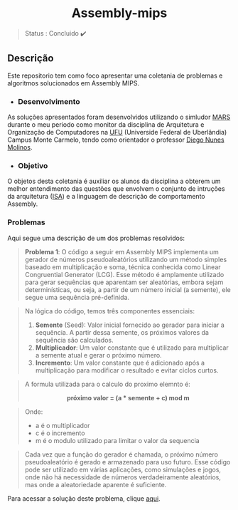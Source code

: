 <h1 align="center"> Assembly-mips </h1>

 > Status : Concluido ✔️

 ## Descrição
   Este repositorio tem como foco apresentar uma coletania de problemas e algoritmos solucionados em Assembly MIPS. 
   
  - ### Desenvolvimento
   As soluções apresentados foram desenvolvidos utilizando o simludor [MARS](https://courses.missouristate.edu/KenVollmar/mars/) durante o meu periodo como monitor da disciplina de Arquitetura e Organização de Computadores na [UFU](https://www.ufu.br) (Universide Federal de Uberlândia) Campus Monte Carmelo, tendo como orientador o professor [Diego Nunes Molinos](https://buscatextual.cnpq.br/buscatextual/visualizacv.do;jsessionid=97A15A0898CAF4DB19D1373F828FFCBC.buscatextual_0).
   
  - ### Objetivo
   O objetos desta coletania é auxiliar os alunos da disciplina a obterem um melhor entendimento das questões que envolvem o conjunto de intruções da arquitetura ([ISA](https://www.cs.cmu.edu/afs/cs/academic/class/15740-f97/public/doc/mips-isa.pdf)) e a linguagem de descrição de comportamento Assembly. 

### Problemas
Aqui segue uma descrição de um dos problemas resolvidos:

> **Problema 1**: O código a seguir em Assembly MIPS implementa um gerador de números pseudoaleatórios utilizando um método simples baseado em multiplicação e soma, técnica conhecida como Linear Congruential Generator (LCG). Esse método é amplamente utilizado para gerar sequências que aparentam ser aleatórias, embora sejam determinísticas, ou seja, a partir de um número inicial (a semente), ele segue uma sequência pré-definida.

> Na lógica do código, temos três componentes essenciais:
> 1. **Semente** (Seed): Valor inicial fornecido ao gerador para iniciar a sequência. A partir dessa semente, os próximos valores da sequência são calculados.
> 2. **Multiplicador**: Um valor constante que é utilizado para multiplicar a semente atual e gerar o próximo número.
> 3. **Incremento**: Um valor constante que é adicionado após a multiplicação para modificar o resultado e evitar ciclos curtos.

> A formula utilizada para o calculo do proximo elemnto é: <br>
> <p align="center"><strong>próximo valor = (a * semente + c) mod m</strong></p>

> Onde:
> + a é o multiplicador
> + c é o incremento
> + m é o modulo utilizado para limitar o valor da sequencia

>   Cada vez que a função do gerador é chamada, o próximo número pseudoaleatório é gerado e armazenado para uso futuro. Esse código pode ser utilizado em várias aplicações, como simulações e jogos, onde não há necessidade de números verdadeiramente aleatórios, mas onde a aleatoriedade aparente é suficiente.


Para acessar a solução deste problema, clique [aqui](https://github.com/RvXp/Assembly-mips/blob/main/pseudoaleatorios.asm).
